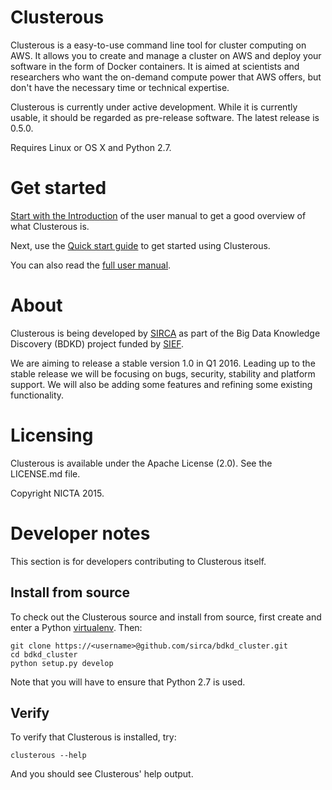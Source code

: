 # Clusterous
Clusterous is a easy-to-use command line tool for cluster computing on AWS. It allows you to create and manage a cluster on AWS and deploy your software in the form of Docker containers. It is aimed at scientists and researchers who want the on-demand compute power that AWS offers, but don't have the necessary time or technical expertise.

Clusterous is currently under active development. While it is currently usable, it should be regarded as pre-release software. The latest release is 0.5.0. 

Requires Linux or OS X and Python 2.7.

# Get started
[Start with the Introduction](docs/manual/01_Introduction.md) of the user manual to get a good overview of what Clusterous is.

Next, use the [Quick start guide](docs/manual/02_Quick_start.md) to get started using Clusterous.

You can also read the [full user manual](docs/manual/).

# About

Clusterous is being developed by [SIRCA](http://www.sirca.org.au/) as part of the Big Data Knowledge Discovery (BDKD) project funded by [SIEF](http://www.sief.org.au).

We are aiming to release a stable version 1.0 in Q1 2016. Leading up to the stable release we will be focusing on bugs, security, stability and platform support. We will also be adding some features and refining some existing functionality.
    
# Licensing
Clusterous is available under the Apache License (2.0). See the LICENSE.md file.

Copyright NICTA 2015.

# Developer notes
This section is for developers contributing to Clusterous itself.

## Install from source
To check out the Clusterous source and install from source, first create and enter a Python [virtualenv](https://virtualenv.pypa.io/en/latest/). Then:


    git clone https://<username>@github.com/sirca/bdkd_cluster.git
    cd bdkd_cluster
    python setup.py develop

Note that you will have to ensure that Python 2.7 is used.
    
## Verify

To verify that Clusterous is installed, try:

    clusterous --help
    
And you should see Clusterous' help output.


